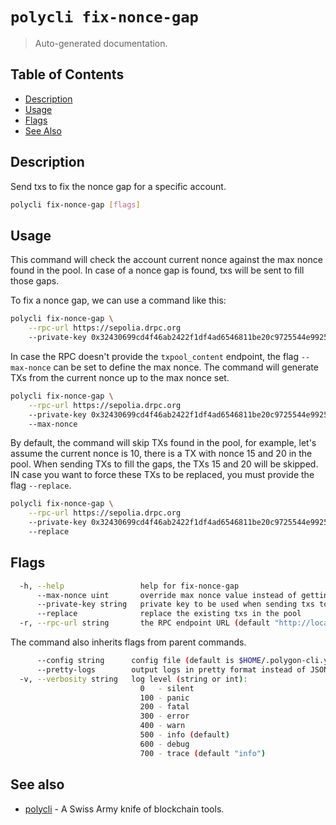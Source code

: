 # `polycli fix-nonce-gap`

> Auto-generated documentation.

## Table of Contents

- [Description](#description)
- [Usage](#usage)
- [Flags](#flags)
- [See Also](#see-also)

## Description

Send txs to fix the nonce gap for a specific account.

```bash
polycli fix-nonce-gap [flags]
```

## Usage

This command will check the account current nonce against the max nonce found in the pool. In case of a nonce gap is found, txs will be sent to fill those gaps.

To fix a nonce gap, we can use a command like this:

```bash
polycli fix-nonce-gap \
    --rpc-url https://sepolia.drpc.org
    --private-key 0x32430699cd4f46ab2422f1df4ad6546811be20c9725544e99253a887e971f92b
```

In case the RPC doesn't provide the `txpool_content` endpoint, the flag `--max-nonce` can be set to define the max nonce. The command will generate TXs from the current nonce up to the max nonce set.

```bash
polycli fix-nonce-gap \
    --rpc-url https://sepolia.drpc.org
    --private-key 0x32430699cd4f46ab2422f1df4ad6546811be20c9725544e99253a887e971f92b
    --max-nonce
```

By default, the command will skip TXs found in the pool, for example, let's assume the current nonce is 10, there is a TX with nonce 15 and 20 in the pool. When sending TXs to fill the gaps, the TXs 15 and 20 will be skipped. IN case you want to force these TXs to be replaced, you must provide the flag `--replace`.

```bash
polycli fix-nonce-gap \
    --rpc-url https://sepolia.drpc.org
    --private-key 0x32430699cd4f46ab2422f1df4ad6546811be20c9725544e99253a887e971f92b
    --replace
```
## Flags

```bash
  -h, --help                 help for fix-nonce-gap
      --max-nonce uint       override max nonce value instead of getting it from the pool
      --private-key string   private key to be used when sending txs to fix nonce gap
      --replace              replace the existing txs in the pool
  -r, --rpc-url string       the RPC endpoint URL (default "http://localhost:8545")
```

The command also inherits flags from parent commands.

```bash
      --config string      config file (default is $HOME/.polygon-cli.yaml)
      --pretty-logs        output logs in pretty format instead of JSON (default true)
  -v, --verbosity string   log level (string or int):
                             0   - silent
                             100 - panic
                             200 - fatal
                             300 - error
                             400 - warn
                             500 - info (default)
                             600 - debug
                             700 - trace (default "info")
```

## See also

- [polycli](polycli.md) - A Swiss Army knife of blockchain tools.
